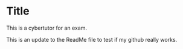 # Title 
This is a cybertutor for an exam.

This is an update to the ReadMe file to test if my github really works.
